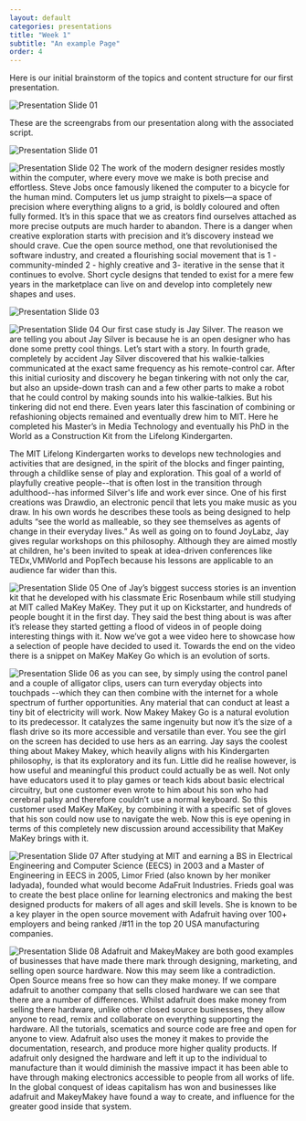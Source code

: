 ```yaml
---
layout: default
categories: presentations
title: "Week 1"
subtitle: "An example Page"
order: 4
---
```


Here is our initial brainstorm of the topics and content structure for our first presentation.

![Presentation Slide 01]({{site.imageurl}}/brainstorm_presentation_week1.jpg)


These are the screengrabs from our presentation along with the associated script.

![Presentation Slide 01]({{site.imageurl}}/Week1_Screen1.jpg)


![Presentation Slide 02]({{site.imageurl}}/Week1_Screen2.jpg)
The work of the modern designer resides mostly within the computer, where every move we make is both precise and effortless. Steve Jobs once famously likened the computer to a bicycle for the human mind. Computers let us jump straight to pixels—a space of precision where everything aligns to a grid, is boldly coloured and often fully formed. It’s in this space that we as creators find ourselves attached as more precise outputs are much harder to abandon. There is a danger when creative exploration starts with precision and it’s discovery instead we should crave. Cue the open source method, one that revolutionised the software industry, and created a flourishing social movement that is 1 -community-minded 2 - highly creative and 3- iterative in the sense that it continues to evolve. Short cycle designs that tended to exist for a mere few years in the marketplace can live on and develop into completely new shapes and uses.


![Presentation Slide 03]({{site.imageurl}}/Week1_Screen3.jpg)


![Presentation Slide 04]({{site.imageurl}}/Week1_Screen4.jpg)
Our first case study is Jay Silver. The reason we are telling you about Jay Silver is because he is an open designer who has done some pretty cool things. Let’s start with a story. In fourth grade, completely by accident Jay Silver discovered that his walkie-talkies communicated at the exact same frequency as his remote-control car. After this initial curiosity and discovery he began tinkering with not only the car, but also an upside-down trash can and a few other parts to make a robot that he could control by making sounds into his walkie-talkies. But his tinkering did not end there. Even years later this fascination of combining or refashioning objects remained and eventually drew him to MIT. Here he completed his Master’s in Media Technology and eventually his PhD in the World as a Construction Kit from the Lifelong Kindergarten.

The MIT Lifelong Kindergarten works to develops new technologies and activities that are designed, in the spirit of the blocks and finger painting, through a childlike sense of play and exploration. This goal of a world of playfully creative people--that is often lost in the transition through adulthood--has informed Silver's life and work ever since. One of his first creations was Drawdio, an electronic pencil that lets you make music as you draw. In his own words he describes these tools as being designed to help adults “see the world as malleable, so they see themselves as agents of change in their everyday lives.” As well as going on to found JoyLabz, Jay gives regular workshops on this philosophy. Although they are aimed mostly at children, he's been invited to speak at idea-driven conferences like TEDx,VMWorld and PopTech because his lessons are applicable to an audience far wider than this.


![Presentation Slide 05]({{site.imageurl}}/Week1_Screen5.png)
One of Jay’s biggest success stories is an invention kit that he developed with his classmate Eric Rosenbaum while still studying at MIT called MaKey MaKey. They put it up on Kickstarter, and hundreds of people bought it in the first day. They said the best thing about is was after it’s release they started getting a flood of videos in of people doing interesting things with it. Now we’ve got a wee video here to showcase how a selection of people have decided to used it. Towards the end on the video there is a snippet on MaKey MaKey Go which is an evolution of sorts.


![Presentation Slide 06]({{site.imageurl}}/Week1_Screen6.jpg)
as you can see, by simply using the control panel and a couple of alligator clips, users can turn everyday objects into touchpads --which they can then combine with the internet for a whole spectrum of further opportunities. Any material that can conduct at least a tiny bit of electricity will work. Now Makey Makey Go is a natural evolution to its predecessor. It catalyzes the same ingenuity but now it’s the size of a flash drive so its more accessible and versatile than ever. You see the girl on the screen has decided to use hers as an earring. Jay says the coolest thing about Makey Makey, which heavily aligns with his Kindergarten philosophy, is that its exploratory and its fun. Little did he realise however, is how useful and meaningful this product could actually be as well. Not only have educators used it to play games or teach kids about basic electrical circuitry, but one customer even wrote to him about his son who had cerebral palsy and therefore couldn’t use a normal keyboard. So this customer used MaKey MaKey, by combining it with a specific set of gloves that his son could now use to navigate the web. Now this is eye opening in terms of this completely new discussion around accessibility that MaKey MaKey brings with it.


![Presentation Slide 07]({{site.imageurl}}/Week1_Screen7.jpg)
After studying at MIT and earning a BS in Electrical Engineering and Computer Science (EECS) in 2003 and a Master of Engineering in EECS in 2005, Limor Fried (also known by her moniker ladyada), founded what would become AdaFruit Industries. Frieds goal was to create the best place online for learning electronics and making the best designed products for makers of all ages and skill levels. She is known to be a key player in the open source movement with Adafruit having over 100+ employers and being ranked /#11 in the top 20 USA manufacturing companies.

![Presentation Slide 08]({{site.imageurl}}/Week1_Screen8.jpg)
Adafruit and MakeyMakey are both good examples of businesses that have made there mark through designing, marketing, and selling open source hardware.
Now this may seem like a contradiction. Open Source means free so how can they make money.
If we compare adafruit to another company that sells closed hardware we can see that there are a number of differences. Whilst adafruit does make money from selling there hardware, unlike other closed source businesses, they allow anyone to read, remix and collaborate on everything supporting the hardware. All the tutorials, scematics and source code are free and open for anyone to view.
Adafruit also uses the money it makes to provide the documentation, research, and produce more higher quality products.
If adafruit only designed the hardware and left it up to the individual to manufacture than it would diminish the massive impact it has been able to have through making electronics accessible to people from all works of life. In the global conquest of ideas capitalism has won and businesses like adafruit and MakeyMakey have found a way to create, and influence for the greater good inside that system.
